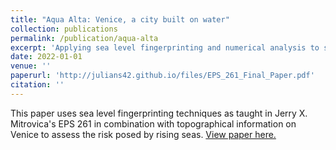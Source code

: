 ```yaml
---
title: "Aqua Alta: Venice, a city built on water"
collection: publications
permalink: /publication/aqua-alta
excerpt: 'Applying sea level fingerprinting and numerical analysis to study sea level rise in one of the world's most vulnerable cities'
date: 2022-01-01
venue: ''
paperurl: 'http://julians42.github.io/files/EPS_261_Final_Paper.pdf'
citation: ''
---
```

This paper uses sea level fingerprinting techniques as taught in Jerry X. Mitrovica's EPS 261 in combination with topographical information on Venice to assess the risk posed by rising seas. [View paper here.](http://julians42.github.io/files/EPS_261_Final_Paper.pdf)